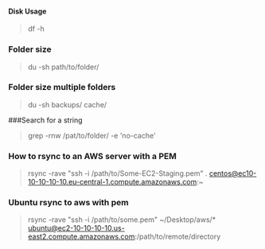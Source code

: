 #### Disk Usage

> df -h

### Folder size

> du -sh path/to/folder/

### Folder size multiple folders

> du -sh backups/ cache/

###Search for a string

> grep -rnw /pat/to/folder/ -e 'no-cache'

### How to rsync to an AWS server with a PEM

> rsync -rave "ssh -i /path/to/Some-EC2-Staging.pem" . centos@ec10-10-10-10-10.eu-central-1.compute.amazonaws.com:~

### Ubuntu rsync to aws with pem

> rsync -rave "ssh -i /path/to/some.pem" ~/Desktop/aws/* ubuntu@ec2-10-10-10-10.us-east2.compute.amazonaws.com:/path/to/remote/directory
